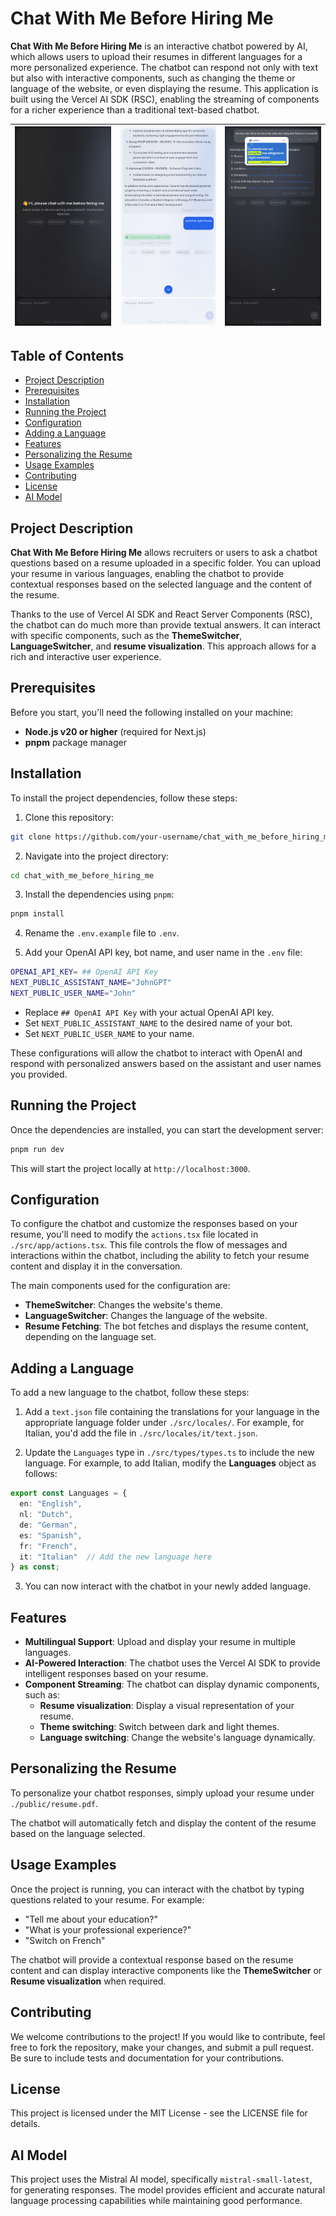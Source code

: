 # Chat With Me Before Hiring Me

**Chat With Me Before Hiring Me** is an interactive chatbot powered by AI, which allows users to upload their resumes in different languages for a more personalized experience. The chatbot can respond not only with text but also with interactive components, such as changing the theme or language of the website, or even displaying the resume. This application is built using the Vercel AI SDK (RSC), enabling the streaming of components for a richer experience than a traditional text-based chatbot.


| ![Screenshot 1](./src/assets/img/img1.png) | ![Screenshot 2](./src/assets/img/img2.png) | ![Screenshot 3](./src/assets/img/img3.png) |
|----------------------------------------|----------------------------------------|----------------------------------------|

## Table of Contents

- [Project Description](#project-description)
- [Prerequisites](#prerequisites)
- [Installation](#installation)
- [Running the Project](#running-the-project)
- [Configuration](#configuration)
- [Adding a Language](#adding-a-language)
- [Features](#features)
- [Personalizing the Resume](#personalizing-the-resume)
- [Usage Examples](#usage-examples)
- [Contributing](#contributing)
- [License](#license)
- [AI Model](#ai-model)

## Project Description

**Chat With Me Before Hiring Me** allows recruiters or users to ask a chatbot questions based on a resume uploaded in a specific folder. You can upload your resume in various languages, enabling the chatbot to provide contextual responses based on the selected language and the content of the resume.

Thanks to the use of Vercel AI SDK and React Server Components (RSC), the chatbot can do much more than provide textual answers. It can interact with specific components, such as the **ThemeSwitcher**, **LanguageSwitcher**, and **resume visualization**. This approach allows for a rich and interactive user experience.

## Prerequisites

Before you start, you'll need the following installed on your machine:

- **Node.js v20 or higher** (required for Next.js)
- **pnpm** package manager

## Installation

To install the project dependencies, follow these steps:

1. Clone this repository:
```bash
git clone https://github.com/your-username/chat_with_me_before_hiring_me.git
```

2. Navigate into the project directory:
```bash
cd chat_with_me_before_hiring_me
```

3. Install the dependencies using `pnpm`:
```bash
pnpm install
```

4. Rename the `.env.example` file to `.env`.

5. Add your OpenAI API key, bot name, and user name in the `.env` file:
```bash
OPENAI_API_KEY= ## OpenAI API Key
NEXT_PUBLIC_ASSISTANT_NAME="JohnGPT"
NEXT_PUBLIC_USER_NAME="John"
```
- Replace `## OpenAI API Key` with your actual OpenAI API key.
- Set `NEXT_PUBLIC_ASSISTANT_NAME` to the desired name of your bot.
- Set `NEXT_PUBLIC_USER_NAME` to your name.


These configurations will allow the chatbot to interact with OpenAI and respond with personalized answers based on the assistant and user names you provided.

## Running the Project

Once the dependencies are installed, you can start the development server:
```bash
pnpm run dev
```
This will start the project locally at `http://localhost:3000`.


## Configuration


To configure the chatbot and customize the responses based on your resume, you'll need to modify the `actions.tsx` file located in `./src/app/actions.tsx`. This file controls the flow of messages and interactions within the chatbot, including the ability to fetch your resume content and display it in the conversation.

The main components used for the configuration are:

- **ThemeSwitcher**: Changes the website's theme.
- **LanguageSwitcher**: Changes the language of the website.
- **Resume Fetching**: The bot fetches and displays the resume content, depending on the language set.

## Adding a Language

To add a new language to the chatbot, follow these steps:

1. Add a `text.json` file containing the translations for your language in the appropriate language folder under `./src/locales/`. For example, for Italian, you'd add the file in `./src/locales/it/text.json`.

2. Update the `Languages` type in `./src/types/types.ts` to include the new language. For example, to add Italian, modify the **Languages** object as follows:
```Typescript
export const Languages = {
  en: "English",
  nl: "Dutch",
  de: "German",
  es: "Spanish",
  fr: "French",
  it: "Italian"  // Add the new language here
} as const;
```
3. You can now interact with the chatbot in your newly added language.

## Features

- **Multilingual Support**: Upload and display your resume in multiple languages.
- **AI-Powered Interaction**: The chatbot uses the Vercel AI SDK to provide intelligent responses based on your resume.
- **Component Streaming**: The chatbot can display dynamic components, such as:
    - **Resume visualization**: Display a visual representation of your resume.
    - **Theme switching**: Switch between dark and light themes.
    - **Language switching**: Change the website's language dynamically.


## Personalizing the Resume

To personalize your chatbot responses, simply upload your resume under `./public/resume.pdf`.

The chatbot will automatically fetch and display the content of the resume based on the language selected.

## Usage Examples

Once the project is running, you can interact with the chatbot by typing questions related to your resume. For example:

- "Tell me about your education?"
- "What is your professional experience?"
- "Switch on French"

The chatbot will provide a contextual response based on the resume content and can display interactive components like the **ThemeSwitcher** or **Resume visualization** when required.

## Contributing

We welcome contributions to the project! If you would like to contribute, feel free to fork the repository, make your changes, and submit a pull request. Be sure to include tests and documentation for your contributions.

## License

This project is licensed under the MIT License - see the LICENSE file for details.

## AI Model

This project uses the Mistral AI model, specifically `mistral-small-latest`, for generating responses. The model provides efficient and accurate natural language processing capabilities while maintaining good performance.





